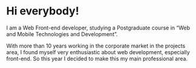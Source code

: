 # Hi everybody!

I am a Web Front-end developer, studying a Postgraduate course in “Web and Mobile Technologies and Development”.

With more than 10 years working in the corporate market in the projects area, I found myself very enthusiastic about web development, especially front-end. So this year I decided to make this my main professional area.
